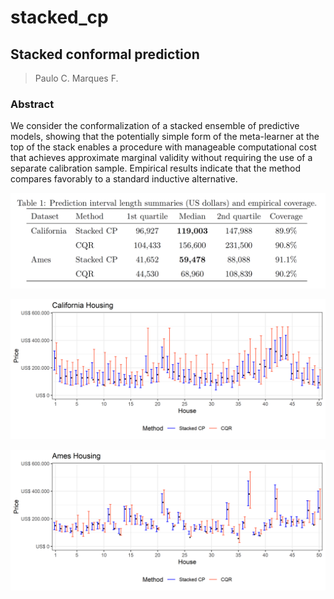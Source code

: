 # stacked_cp

## Stacked conformal prediction

> Paulo C. Marques F.

### Abstract

We consider the conformalization of a stacked ensemble of predictive models, showing that the potentially simple form of the meta-learner at the top of the stack enables a procedure with manageable computational cost that achieves approximate marginal validity without requiring the use of a separate calibration sample. Empirical results indicate that the method compares favorably to a standard inductive alternative.

![](results.png)

![](california.png)

![](ames.png)